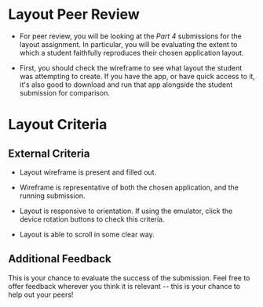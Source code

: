 # Layout Peer Review

- For peer review, you will be looking at the *Part 4* submissions for the layout assignment. In particular, you will be evaluating the extent to which a student faithfully reproduces their chosen application layout.

- First, you should check the wireframe to see what layout the student was attempting to create. If you have the app, or have quick access to it, it's also good to download and run that app alongside the student submission for comparison.

# Layout Criteria

## External Criteria

- Layout wireframe is present and filled out.

- Wireframe is representative of both the chosen application, and the running submission.

- Layout is responsive to orientation. If using the emulator, click the device rotation buttons to check this criteria.

- Layout is able to scroll in some clear way.

## Additional Feedback

This is your chance to evaluate the success of the submission. Feel free to offer feedback wherever you think it is relevant -- this is your chance to help out your peers!
